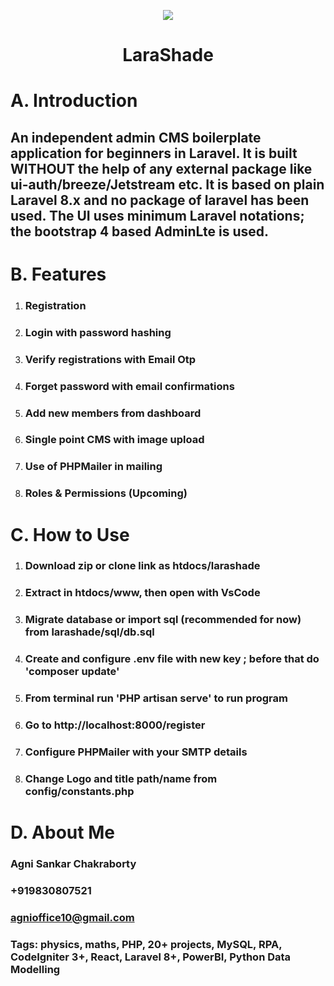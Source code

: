 <p align="center">
<img src="https://user-images.githubusercontent.com/85013067/166995041-3c12009a-aa34-48ba-bc57-2c5018e0316d.png">
</p>

<div align="center"> 

# LaraShade

</div>

# A. Introduction

## An independent admin CMS boilerplate application for beginners in Laravel. It is built WITHOUT the help of any external package like ui-auth/breeze/Jetstream etc. It is based on plain Laravel 8.x and no package of laravel has been used. The UI uses minimum Laravel notations; the bootstrap 4 based AdminLte is used. 

# B. Features

1. ### Registration

2. ### Login with password hashing

3. ### Verify registrations with Email Otp

4. ### Forget password with email confirmations

5. ### Add new members from dashboard

6. ### Single point CMS with image upload

7. ### Use of PHPMailer in mailing

8. ### Roles & Permissions (Upcoming) 

# C. How to Use

1. ### Download zip or clone link as htdocs/larashade

2. ### Extract in htdocs/www, then open with VsCode

3. ### Migrate database or import sql (recommended for now) from larashade/sql/db.sql

4. ### Create and configure .env file with new key ; before that do 'composer update'

5. ### From terminal run 'PHP artisan serve' to run program 

6. ### Go to http://localhost:8000/register

7. ### Configure PHPMailer with your SMTP details

8. ### Change Logo and title path/name from config/constants.php

# D. About Me

### Agni Sankar Chakraborty

### +919830807521

### agnioffice10@gmail.com

### Tags: physics, maths, PHP, 20+ projects, MySQL, RPA, CodeIgniter 3+, React, Laravel 8+, PowerBI, Python Data Modelling





